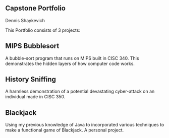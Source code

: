 ## Capstone Portfolio
Dennis Shaykevich

This Portfolio consists of 3 projects:

## MIPS Bubblesort
A bubble-sort program that runs on MIPS built in CISC 340. This demonstrates the hidden layers of how computer code works.

## History Sniffing
A harmless demonstration of a potential devastating cyber-attack on an individual made in CISC 350.

## Blackjack
Using my previous knowledge of Java to incorporated various techniques to make a functional game of Blackjack. A personal project.
